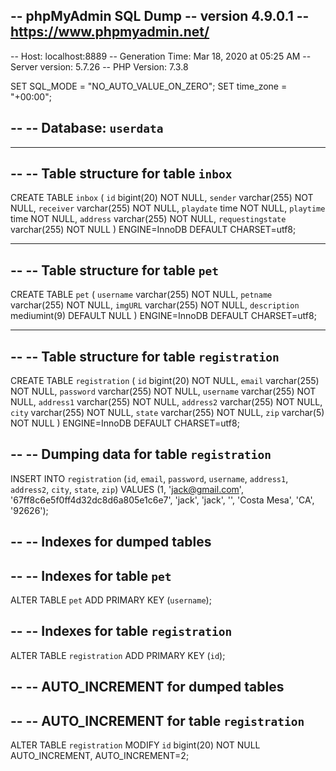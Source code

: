 -- phpMyAdmin SQL Dump
-- version 4.9.0.1
-- https://www.phpmyadmin.net/
--
-- Host: localhost:8889
-- Generation Time: Mar 18, 2020 at 05:25 AM
-- Server version: 5.7.26
-- PHP Version: 7.3.8

SET SQL_MODE = "NO_AUTO_VALUE_ON_ZERO";
SET time_zone = "+00:00";

--
-- Database: `userdata`
--

-- --------------------------------------------------------

--
-- Table structure for table `inbox`
--

CREATE TABLE `inbox` (
  `id` bigint(20) NOT NULL,
  `sender` varchar(255) NOT NULL,
  `receiver` varchar(255) NOT NULL,
  `playdate` time NOT NULL,
  `playtime` time NOT NULL,
  `address` varchar(255) NOT NULL,
  `requestingstate` varchar(255) NOT NULL
) ENGINE=InnoDB DEFAULT CHARSET=utf8;

-- --------------------------------------------------------

--
-- Table structure for table `pet`
--

CREATE TABLE `pet` (
  `username` varchar(255) NOT NULL,
  `petname` varchar(255) NOT NULL,
  `imgURL` varchar(255) NOT NULL,
  `description` mediumint(9) DEFAULT NULL
) ENGINE=InnoDB DEFAULT CHARSET=utf8;

-- --------------------------------------------------------

--
-- Table structure for table `registration`
--

CREATE TABLE `registration` (
  `id` bigint(20) NOT NULL,
  `email` varchar(255) NOT NULL,
  `password` varchar(255) NOT NULL,
  `username` varchar(255) NOT NULL,
  `address1` varchar(255) NOT NULL,
  `address2` varchar(255) NOT NULL,
  `city` varchar(255) NOT NULL,
  `state` varchar(255) NOT NULL,
  `zip` varchar(5) NOT NULL
) ENGINE=InnoDB DEFAULT CHARSET=utf8;

--
-- Dumping data for table `registration`
--

INSERT INTO `registration` (`id`, `email`, `password`, `username`, `address1`, `address2`, `city`, `state`, `zip`) VALUES
(1, 'jack@gmail.com', '67ff8c6e5f0ff4d32dc8d6a805e1c6e7', 'jack', 'jack', '', 'Costa Mesa', 'CA', '92626');

--
-- Indexes for dumped tables
--

--
-- Indexes for table `pet`
--
ALTER TABLE `pet`
  ADD PRIMARY KEY (`username`);

--
-- Indexes for table `registration`
--
ALTER TABLE `registration`
  ADD PRIMARY KEY (`id`);

--
-- AUTO_INCREMENT for dumped tables
--

--
-- AUTO_INCREMENT for table `registration`
--
ALTER TABLE `registration`
  MODIFY `id` bigint(20) NOT NULL AUTO_INCREMENT, AUTO_INCREMENT=2;

